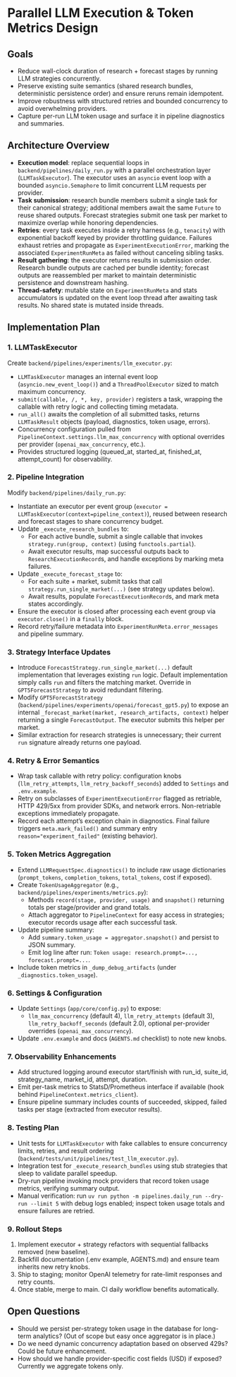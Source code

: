 # Parallel LLM Execution & Token Metrics Design

## Goals
- Reduce wall-clock duration of research + forecast stages by running LLM strategies concurrently.
- Preserve existing suite semantics (shared research bundles, deterministic persistence order) and ensure reruns remain idempotent.
- Improve robustness with structured retries and bounded concurrency to avoid overwhelming providers.
- Capture per-run LLM token usage and surface it in pipeline diagnostics and summaries.

## Architecture Overview
- **Execution model**: replace sequential loops in `backend/pipelines/daily_run.py` with a parallel orchestration layer (`LLMTaskExecutor`). The executor uses an `asyncio` event loop with a bounded `asyncio.Semaphore` to limit concurrent LLM requests per provider.
- **Task submission**: research bundle members submit a single task for their canonical strategy; additional members await the same `Future` to reuse shared outputs. Forecast strategies submit one task per market to maximize overlap while honoring dependencies.
- **Retries**: every task executes inside a retry harness (e.g., `tenacity`) with exponential backoff keyed by provider throttling guidance. Failures exhaust retries and propagate as `ExperimentExecutionError`, marking the associated `ExperimentRunMeta` as failed without canceling sibling tasks.
- **Result gathering**: the executor returns results in submission order. Research bundle outputs are cached per bundle identity; forecast outputs are reassembled per market to maintain deterministic persistence and downstream hashing.
- **Thread-safety**: mutable state on `ExperimentRunMeta` and stats accumulators is updated on the event loop thread after awaiting task results. No shared state is mutated inside threads.

## Implementation Plan

### 1. LLMTaskExecutor
Create `backend/pipelines/experiments/llm_executor.py`:
- `LLMTaskExecutor` manages an internal event loop (`asyncio.new_event_loop()`) and a `ThreadPoolExecutor` sized to match maximum concurrency.
- `submit(callable, /, *, key, provider)` registers a task, wrapping the callable with retry logic and collecting timing metadata.
- `run_all()` awaits the completion of all submitted tasks, returns `LLMTaskResult` objects (payload, diagnostics, token usage, errors).
- Concurrency configuration pulled from `PipelineContext.settings.llm_max_concurrency` with optional overrides per provider (`openai_max_concurrency`, etc.).
- Provides structured logging (queued_at, started_at, finished_at, attempt_count) for observability.

### 2. Pipeline Integration
Modify `backend/pipelines/daily_run.py`:
- Instantiate an executor per event group (`executor = LLMTaskExecutor(context=pipeline_context)`), reused between research and forecast stages to share concurrency budget.
- Update `_execute_research_bundles` to:
  - For each active bundle, submit a single callable that invokes `strategy.run(group, context)` (using `functools.partial`).
  - Await executor results, map successful outputs back to `ResearchExecutionRecord`s, and handle exceptions by marking meta failures.
- Update `_execute_forecast_stage` to:
  - For each suite + market, submit tasks that call `strategy.run_single_market(...)` (see strategy updates below).
  - Await results, populate `ForecastExecutionRecord`s, and mark meta states accordingly.
- Ensure the executor is closed after processing each event group via `executor.close()` in a `finally` block.
- Record retry/failure metadata into `ExperimentRunMeta.error_messages` and pipeline summary.

### 3. Strategy Interface Updates
- Introduce `ForecastStrategy.run_single_market(...)` default implementation that leverages existing `run` logic. Default implementation simply calls `run` and filters the matching market. Override in `GPT5ForecastStrategy` to avoid redundant filtering.
- Modify `GPT5ForecastStrategy` (`backend/pipelines/experiments/openai/forecast_gpt5.py`) to expose an internal `_forecast_market(market, research_artifacts, context)` helper returning a single `ForecastOutput`. The executor submits this helper per market.
- Similar extraction for research strategies is unnecessary; their current `run` signature already returns one payload.

### 4. Retry & Error Semantics
- Wrap task callable with retry policy: configuration knobs (`llm_retry_attempts`, `llm_retry_backoff_seconds`) added to `Settings` and `.env.example`.
- Retry on subclasses of `ExperimentExecutionError` flagged as retriable, HTTP 429/5xx from provider SDKs, and network errors. Non-retriable exceptions immediately propagate.
- Record each attempt’s exception chain in diagnostics. Final failure triggers `meta.mark_failed()` and summary entry `reason="experiment_failed"` (existing behavior).

### 5. Token Metrics Aggregation
- Extend `LLMRequestSpec.diagnostics()` to include raw usage dictionaries (`prompt_tokens`, `completion_tokens`, `total_tokens`, cost if exposed).
- Create `TokenUsageAggregator` (e.g., `backend/pipelines/experiments/metrics.py`):
  - Methods `record(stage, provider, usage)` and `snapshot()` returning totals per stage/provider and grand totals.
  - Attach aggregator to `PipelineContext` for easy access in strategies; executor records usage after each successful task.
- Update pipeline summary:
  - Add `summary.token_usage = aggregator.snapshot()` and persist to JSON summary.
  - Emit log line after run: `Token usage: research.prompt=..., forecast.prompt=...`.
- Include token metrics in `_dump_debug_artifacts` (under `_diagnostics.token_usage`).

### 6. Settings & Configuration
- Update `Settings` (`app/core/config.py`) to expose:
  - `llm_max_concurrency` (default 4), `llm_retry_attempts` (default 3), `llm_retry_backoff_seconds` (default 2.0), optional per-provider overrides (`openai_max_concurrency`).
- Update `.env.example` and docs (`AGENTS.md` checklist) to note new knobs.

### 7. Observability Enhancements
- Add structured logging around executor start/finish with run_id, suite_id, strategy_name, market_id, attempt, duration.
- Emit per-task metrics to StatsD/Prometheus interface if available (hook behind `PipelineContext.metrics_client`).
- Ensure pipeline summary includes counts of succeeded, skipped, failed tasks per stage (extracted from executor results).

### 8. Testing Plan
- Unit tests for `LLMTaskExecutor` with fake callables to ensure concurrency limits, retries, and result ordering (`backend/tests/unit/pipelines/test_llm_executor.py`).
- Integration test for `_execute_research_bundles` using stub strategies that sleep to validate parallel speedup.
- Dry-run pipeline invoking mock providers that record token usage metrics, verifying summary output.
- Manual verification: run `uv run python -m pipelines.daily_run --dry-run --limit 5` with debug logs enabled; inspect token usage totals and ensure failures are retried.

### 9. Rollout Steps
1. Implement executor + strategy refactors with sequential fallbacks removed (new baseline).
2. Backfill documentation (.env example, AGENTS.md) and ensure team inherits new retry knobs.
3. Ship to staging; monitor OpenAI telemetry for rate-limit responses and retry counts.
4. Once stable, merge to main. CI daily workflow benefits automatically.

## Open Questions
- Should we persist per-strategy token usage in the database for long-term analytics? (Out of scope but easy once aggregator is in place.)
- Do we need dynamic concurrency adaptation based on observed 429s? Could be future enhancement.
- How should we handle provider-specific cost fields (USD) if exposed? Currently we aggregate tokens only.

